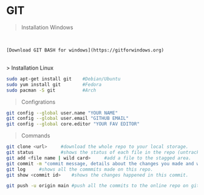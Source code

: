 # GIT 

> Installation Windows

</br>

	[Download GIT BASH for windows](https://gitforwindows.org)
</br>
> Installation Linux

``` bash
sudo apt-get install git 	#Debian/Ubuntu
sudo yum install git 		#Fedora
sudo pacman -S git 			#Arch
```

> Configrations
``` bash
git config --global user.name "YOUR NAME"
git config --global user.email "GITHUB EMAIL"
git config --global core.editor "YOUR FAV EDITOR"
```

> Commands 
```bash
git clone <url>		#download the whole repo to your local storage.
git status			#shows the status of each file in the repo (untracked, stagged, committed).
git add <file name | wild card>		#add a file to the stagged area.
git commit -m "commit message, details about the changes you made and why you made them"	#add the files in the stagged area to a commit, give the commit an id, and store the commit.
git log		#shows all the commmits made on this repo.
git show <commit id>	#shows the changes happened in this commit.

git push -u origin main	#push all the commits to the online repo on git hub.

```
